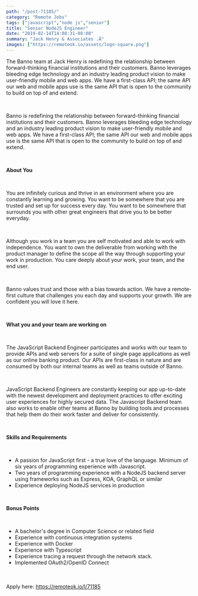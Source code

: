 ```yaml
---
path: "/post-71185/"
category: "Remote Jobs"
tags: ["javascript","node js","senior"]
title: "Senior NodeJS Engineer"
date: "2019-02-14T14:08:31-08:00"
summary: "Jack Henry & Associates .Â"
images: ["https://remoteok.io/assets/logo-square.png"]
---
```


<p>The Banno team at Jack Henry is redefining the relationship between forward-thinking financial institutions and their customers. Banno leverages bleeding edge technology and an industry leading product vision to make user-friendly mobile and web apps. We have a first-class API; the same API our web and mobile apps use is the same API that is open to the community to build on top of and extend.</p><br /><p>Banno is redefining the relationship between forward-thinking financial institutions and their customers. Banno leverages bleeding edge technology and an industry leading product vision to make user-friendly mobile and web apps. We have a first-class API; the same API our web and mobile apps use is the same API that is open to the community to build on top of and extend.</p><br /><p><strong>About You</strong></p><br /><p>You are infinitely curious and thrive in an environment where you are constantly learning and growing. You want to be somewhere that you are trusted and set up for success every day. You want to be somewhere that surrounds you with other great engineers that drive you to be better everyday.</p><br /><p>Although you work in a team you are self motivated and able to work with independence. You want to own the deliverable from working with the product manager to define the scope all the way through supporting your work in production. You care deeply about your work, your team, and the end user.</p><br /><p>Banno values trust and those with a bias towards action. We have a remote-first culture that challenges you each day and supports your growth. We are confident you will love it here.</p><br /><p><strong>What you and your team are working on</strong></p><br /><p>The JavaScript Backend Engineer participates and works with our team to provide APIs and web servers for a suite of single page applications as well as our online banking product. Our APIs are first-class in nature and are consumed by both our internal teams as well as teams outside of Banno.</p><br /><p>JavaScript Backend Engineers are constantly keeping our app up-to-date with the newest development and deployment practices to offer exciting user experiences for highly secured data. The Javascript Backend team also works to enable other teams at Banno by building tools and processes that help them do their work faster and deliver for consistently.</p><br /><p><strong>Skills and Requirements</strong></p><br /><ul><li>A&nbsp;passion for JavaScript first - a true love of the language. Minimum of six years of programming experience with Javascript.</li><li>Two years of programming experience with a NodeJS backend server using frameworks such as Express, KOA, GraphQL or similar</li><li>Experience deploying NodeJS services in production</li></ul><br /><p><strong>Bonus Points</strong></p><br /><ul><li>A bachelor's degree in Computer Science or related field</li><li>Experience with continuous integration systems</li><li>Experience with Docker</li><li>Experience with Typescript</li><li>Experience tracing a request through the network stack.</li><li>Implemented OAuth2/OpenID Connect</li></ul>

<br/>
<br/>
Apply here: <A HREF="https://remoteok.io/l/71185">https://remoteok.io/l/71185</A>
